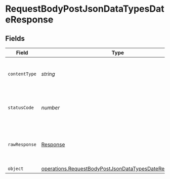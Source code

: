 # RequestBodyPostJsonDataTypesDateResponse


## Fields

| Field                                                                                                                                     | Type                                                                                                                                      | Required                                                                                                                                  | Description                                                                                                                               |
| ----------------------------------------------------------------------------------------------------------------------------------------- | ----------------------------------------------------------------------------------------------------------------------------------------- | ----------------------------------------------------------------------------------------------------------------------------------------- | ----------------------------------------------------------------------------------------------------------------------------------------- |
| `contentType`                                                                                                                             | *string*                                                                                                                                  | :heavy_check_mark:                                                                                                                        | HTTP response content type for this operation                                                                                             |
| `statusCode`                                                                                                                              | *number*                                                                                                                                  | :heavy_check_mark:                                                                                                                        | HTTP response status code for this operation                                                                                              |
| `rawResponse`                                                                                                                             | [Response](https://developer.mozilla.org/en-US/docs/Web/API/Response)                                                                     | :heavy_check_mark:                                                                                                                        | Raw HTTP response; suitable for custom response parsing                                                                                   |
| `object`                                                                                                                                  | [operations.RequestBodyPostJsonDataTypesDateResponseBody](../../../sdk/models/operations/requestbodypostjsondatatypesdateresponsebody.md) | :heavy_minus_sign:                                                                                                                        | OK                                                                                                                                        |